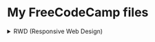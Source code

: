 # My FreeCodeCamp files
<details>
    <summary>RWD (Responsive Web Design)</summary>
    """<ul>
        <li>Summary</li>
        <li>Tribute Page</li>
    </ull>"""
</details>